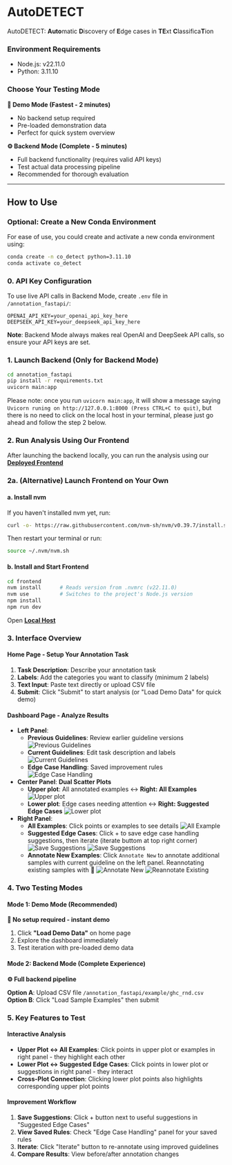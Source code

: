 # AutoDETECT
AutoDETECT: **Auto**matic **D**iscovery of **E**dge cases in **TE**xt **C**lassifica**T**ion

### Environment Requirements

- Node.js: v22.11.0
- Python: 3.11.10

### Choose Your Testing Mode

**🚀 Demo Mode (Fastest - 2 minutes)**
- No backend setup required
- Pre-loaded demonstration data
- Perfect for quick system overview

**⚙️ Backend Mode (Complete - 5 minutes)**  
- Full backend functionality (requires valid API keys)
- Test actual data processing pipeline
- Recommended for thorough evaluation

---
## How to Use

### Optional: Create a New Conda Environment

For ease of use, you could create and activate a new conda environment using:

```bash
conda create -n co_detect python=3.11.10
conda activate co_detect
```

### 0. API Key Configuration

To use live API calls in Backend Mode, create `.env` file in `/annotation_fastapi/`:
```
OPENAI_API_KEY=your_openai_api_key_here
DEEPSEEK_API_KEY=your_deepseek_api_key_here
```
**Note**: Backend Mode always makes real OpenAI and DeepSeek API calls, so ensure your API keys are set.

### 1. Launch Backend (Only for Backend Mode)
```bash
cd annotation_fastapi
pip install -r requirements.txt
uvicorn main:app
```

Please note: once you run `uvicorn main:app`, it will show a message saying `Uvicorn runing on http://127.0.0.1:8000 (Press CTRL+C to quit)`, but there is no need to click on the local host in your terminal, please just go ahead and follow the step 2 below.

### 2. Run Analysis Using Our Frontend
After launching the backend locally, you can run the analysis using our [**Deployed Frontend**](https://autodetect.vercel.app/)

### 2a. (Alternative) Launch Frontend on Your Own

#### a. Install nvm
If you haven't installed nvm yet, run:
```bash
curl -o- https://raw.githubusercontent.com/nvm-sh/nvm/v0.39.7/install.sh | bash
```
Then restart your terminal or run:
```bash
source ~/.nvm/nvm.sh
```

#### b. Install and Start Frontend
```bash
cd frontend
nvm install      # Reads version from .nvmrc (v22.11.0)
nvm use          # Switches to the project's Node.js version
npm install
npm run dev
```
Open [**Local Host**](http://localhost:5173)

### 3. Interface Overview

#### Home Page - Setup Your Annotation Task
1. **Task Description**: Describe your annotation task
2. **Labels**: Add the categories you want to classify (minimum 2 labels)
3. **Text Input**: Paste text directly or upload CSV file
4. **Submit**: Click "Submit" to start analysis (or "Load Demo Data" for quick demo)

#### Dashboard Page - Analyze Results
- **Left Panel**: 
  - **Previous Guidelines**: Review earlier guideline versions
  ![Previous Guidelines](illustration_figures/previous_guideline.png)
  - **Current Guidelines**: Edit task description and labels
  ![Current Guidelines](illustration_figures/current_guideline.png)
  - **Edge Case Handling**: Saved improvement rules
  ![Edge Case Handling](illustration_figures/edge_case_handling.png)
- **Center Panel**: **Dual Scatter Plots**
  - **Upper plot**: All annotated examples ↔ **Right: All Examples**
  ![Upper plot](illustration_figures/upper_plot.png)
  - **Lower plot**: Edge cases needing attention ↔ **Right: Suggested Edge Cases**
  ![Lower plot](illustration_figures/lower_plot.png)
- **Right Panel**:
  - **All Examples**: Click points or examples to see details
  ![All Example](illustration_figures/all_examples.png)
  - **Suggested Edge Cases**: Click + to save edge case handling suggestions, then iterate (iterate buttom at top right corner)
  ![Save Suggestions](illustration_figures/suggested_edge_cases.png)
  ![Save Suggestions](illustration_figures/suggestions_saved.png)
  - **Annotate New Examples**: Click `Annotate New` to annotate additional samples with current guideline on the left panel. Reannotating existing samples with 🔁
  ![Annotate New](illustration_figures/add_new.png)
  ![Reannotate Existing](illustration_figures/suggested_edge_cases_reannotate.png)

### 4. Two Testing Modes

#### Mode 1: Demo Mode (Recommended)
**🚀 No setup required - instant demo**
1. Click **"Load Demo Data"** on home page
2. Explore the dashboard immediately
3. Test iteration with pre-loaded demo data

#### Mode 2: Backend Mode (Complete Experience)
**⚙️ Full backend pipeline**

**Option A**: Upload CSV file `/annotation_fastapi/example/ghc_rnd.csv`
**Option B**: Click "Load Sample Examples" then submit

### 5. Key Features to Test

#### Interactive Analysis
- **Upper Plot ↔ All Examples**: Click points in upper plot or examples in right panel - they highlight each other
- **Lower Plot ↔ Suggested Edge Cases**: Click points in lower plot or suggestions in right panel - they interact
- **Cross-Plot Connection**: Clicking lower plot points also highlights corresponding upper plot points

#### Improvement Workflow
1. **Save Suggestions**: Click + button next to useful suggestions in "Suggested Edge Cases"
2. **View Saved Rules**: Check "Edge Case Handling" panel for your saved rules  
3. **Iterate**: Click "Iterate" button to re-annotate using improved guidelines
4. **Compare Results**: View before/after annotation changes


